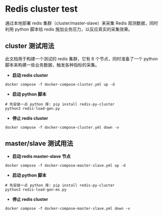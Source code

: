 # Redis cluster test

通过本地部署 redis 集群（cluster/master-slave）来采集 Redis 观测数据，同时利用 python 脚本给 redis 施加业务压力，以反应真实的采集效果。

## cluster 测试用法

此文档用于构建一个测试的 redis 集群，它有 6 个节点，同时准备了一个 python 脚本来构建一些业务数据，触发各种指标的采集。

- **启动 redis cluster**

```shell
docker compose -f docker-compose-cluster.yml up -d
```

- **启动 python 脚本**

```shell
# 先安装一点 python 库: pip install redis-py-cluster
python3 redis-load-gen.py
```

- **停止 redis cluster**

```shell
docker compose -f docker-compose-cluster.yml down -v
```

## master/slave 测试用法

- **启动 redis master-slave 节点**

```shell
docker compose -f docker-compose-master-slave.yml up -d
```

- **启动 python 脚本**

```shell
# 先安装一点 python 库: pip install redis-py-cluster
python3 redis-load-gen-ms.py
```

- **停止 redis cluster**

```shell
docker compose -f docker-compose-master-slave.yml down -v
```
